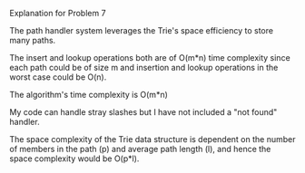Explanation for Problem 7

The path handler system leverages the Trie's space efficiency to store many paths.

The insert and lookup operations both are of O(m*n) time complexity since each path could be of size m and insertion and lookup operations in the worst case could be O(n).

The algorithm's time complexity is O(m*n)

My code can handle stray slashes but I have not included a "not found" handler.

The space complexity of the Trie data structure is dependent on the number of members in the path (p) and average path length (l), and hence the space complexity would be O(p*l).
